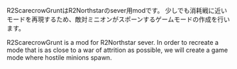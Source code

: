R2ScarecrowGruntはR2Northstarのsever用modです。
少しでも消耗戦に近いモードを再現するため、敵対ミニオンがスポーンするゲームモードの作成を行います。

R2ScarecrowGrunt is a mod for R2Northstar sever.
In order to recreate a mode that is as close to a war of attrition as possible, we will create a game mode where hostile minions spawn.